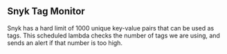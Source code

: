 ## Snyk Tag Monitor

Snyk has a hard limit of 1000 unique key-value pairs that can be used as tags. This scheduled lambda checks the number of tags we are using, and sends an alert if that number is too high.
